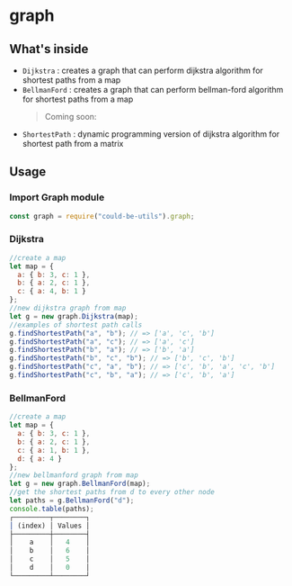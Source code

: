 # graph

## What's inside

- `Dijkstra` : creates a graph that can perform dijkstra algorithm for shortest paths from a map
- `BellmanFord` : creates a graph that can perform bellman-ford algorithm for shortest paths from a map
  > Coming soon:
- `ShortestPath` : dynamic programming version of dijkstra algorithm for shortest path from a matrix

## Usage

### Import Graph module

```javascript
const graph = require("could-be-utils").graph;
```

### Dijkstra

```javascript
//create a map
let map = {
  a: { b: 3, c: 1 },
  b: { a: 2, c: 1 },
  c: { a: 4, b: 1 }
};
//new dijkstra graph from map
let g = new graph.Dijkstra(map);
//examples of shortest path calls
g.findShortestPath("a", "b"); // => ['a', 'c', 'b']
g.findShortestPath("a", "c"); // => ['a', 'c']
g.findShortestPath("b", "a"); // => ['b', 'a']
g.findShortestPath("b", "c", "b"); // => ['b', 'c', 'b']
g.findShortestPath("c", "a", "b"); // => ['c', 'b', 'a', 'c', 'b']
g.findShortestPath("c", "b", "a"); // => ['c', 'b', 'a']
```

### BellmanFord

```javascript
//create a map
let map = {
  a: { b: 3, c: 1 },
  b: { a: 2, c: 1 },
  c: { a: 1, b: 1 },
  d: { a: 4 }
};
//new bellmanford graph from map
let g = new graph.BellmanFord(map);
//get the shortest paths from d to every other node
let paths = g.BellmanFord("d");
console.table(paths);
┌─────────┬────────┐
│ (index) │ Values │
├─────────┼────────┤
│    a    │   4    │
│    b    │   6    │
│    c    │   5    │
│    d    │   0    │
└─────────┴────────┘
```
